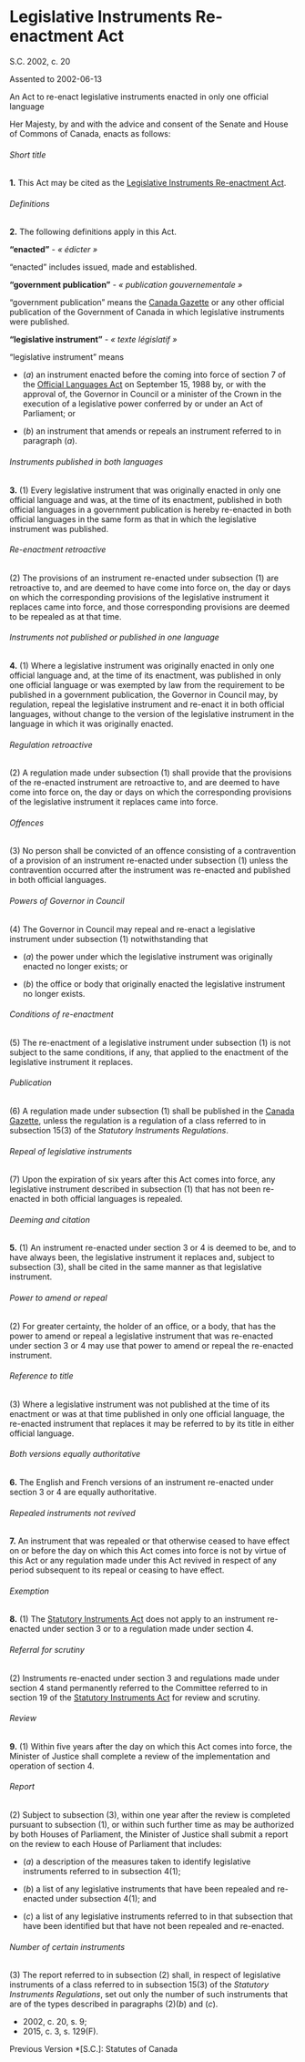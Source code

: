 # Legislative Instruments Re-enactment Act

S.C. 2002, c. 20

Assented to 2002-06-13

An Act to re-enact legislative instruments enacted in only one official language

Her Majesty, by and with the advice and consent of the Senate and House of Commons of Canada, enacts as follows:

###### Short title

**1.** This Act may be cited as the [Legislative Instruments Re-enactment Act](/canada/eng/acts/L/L-7.5.md).

###### Definitions

**2.** The following definitions apply in this Act.

**“enacted”** - _« édicter »_

    

“enacted” includes issued, made and established.

**“government publication”** - _« publication gouvernementale »_

    

“government publication” means the [Canada Gazette](http://www.gazette.gc.ca/) or any other official publication of the Government of Canada in which legislative instruments were published.

**“legislative instrument”** - _« texte législatif »_

    

“legislative instrument” means

  * (_a_) an instrument enacted before the coming into force of section 7 of the [Official Languages Act](/canada/eng/acts/O/O-3.01.md) on September 15, 1988 by, or with the approval of, the Governor in Council or a minister of the Crown in the execution of a legislative power conferred by or under an Act of Parliament; or

  * (_b_) an instrument that amends or repeals an instrument referred to in paragraph (_a_).

###### Instruments published in both languages

**3.** (1) Every legislative instrument that was originally enacted in only one official language and was, at the time of its enactment, published in both official languages in a government publication is hereby re-enacted in both official languages in the same form as that in which the legislative instrument was published.

###### Re-enactment retroactive

(2) The provisions of an instrument re-enacted under subsection (1) are retroactive to, and are deemed to have come into force on, the day or days on which the corresponding provisions of the legislative instrument it replaces came into force, and those corresponding provisions are deemed to be repealed as at that time.

###### Instruments not published or published in one language

**4.** (1) Where a legislative instrument was originally enacted in only one official language and, at the time of its enactment, was published in only one official language or was exempted by law from the requirement to be published in a government publication, the Governor in Council may, by regulation, repeal the legislative instrument and re-enact it in both official languages, without change to the version of the legislative instrument in the language in which it was originally enacted.

###### Regulation retroactive

(2) A regulation made under subsection (1) shall provide that the provisions of the re-enacted instrument are retroactive to, and are deemed to have come into force on, the day or days on which the corresponding provisions of the legislative instrument it replaces came into force.

###### Offences

(3) No person shall be convicted of an offence consisting of a contravention of a provision of an instrument re-enacted under subsection (1) unless the contravention occurred after the instrument was re-enacted and published in both official languages.

###### Powers of Governor in Council

(4) The Governor in Council may repeal and re-enact a legislative instrument under subsection (1) notwithstanding that

  * (_a_) the power under which the legislative instrument was originally enacted no longer exists; or

  * (_b_) the office or body that originally enacted the legislative instrument no longer exists.

###### Conditions of re-enactment

(5) The re-enactment of a legislative instrument under subsection (1) is not subject to the same conditions, if any, that applied to the enactment of the legislative instrument it replaces.

###### Publication

(6) A regulation made under subsection (1) shall be published in the [Canada Gazette](http://www.gazette.gc.ca/), unless the regulation is a regulation of a class referred to in subsection 15(3) of the _Statutory Instruments Regulations_.

###### Repeal of legislative instruments

(7) Upon the expiration of six years after this Act comes into force, any legislative instrument described in subsection (1) that has not been re-enacted in both official languages is repealed.

###### Deeming and citation

**5.** (1) An instrument re-enacted under section 3 or 4 is deemed to be, and to have always been, the legislative instrument it replaces and, subject to subsection (3), shall be cited in the same manner as that legislative instrument.

###### Power to amend or repeal

(2) For greater certainty, the holder of an office, or a body, that has the power to amend or repeal a legislative instrument that was re-enacted under section 3 or 4 may use that power to amend or repeal the re-enacted instrument.

###### Reference to title

(3) Where a legislative instrument was not published at the time of its enactment or was at that time published in only one official language, the re-enacted instrument that replaces it may be referred to by its title in either official language.

###### Both versions equally authoritative

**6.** The English and French versions of an instrument re-enacted under section 3 or 4 are equally authoritative.

###### Repealed instruments not revived

**7.** An instrument that was repealed or that otherwise ceased to have effect on or before the day on which this Act comes into force is not by virtue of this Act or any regulation made under this Act revived in respect of any period subsequent to its repeal or ceasing to have effect.

###### Exemption

**8.** (1) The [Statutory Instruments Act](/canada/eng/acts/S/S-22.md) does not apply to an instrument re-enacted under section 3 or to a regulation made under section 4.

###### Referral for scrutiny

(2) Instruments re-enacted under section 3 and regulations made under section 4 stand permanently referred to the Committee referred to in section 19 of the [Statutory Instruments Act](/canada/eng/acts/S/S-22.md) for review and scrutiny.

###### Review

**9.** (1) Within five years after the day on which this Act comes into force, the Minister of Justice shall complete a review of the implementation and operation of section 4.

###### Report

(2) Subject to subsection (3), within one year after the review is completed pursuant to subsection (1), or within such further time as may be authorized by both Houses of Parliament, the Minister of Justice shall submit a report on the review to each House of Parliament that includes:

  * (_a_) a description of the measures taken to identify legislative instruments referred to in subsection 4(1);

  * (_b_) a list of any legislative instruments that have been repealed and re-enacted under subsection 4(1); and

  * (_c_) a list of any legislative instruments referred to in that subsection that have been identified but that have not been repealed and re-enacted.

###### Number of certain instruments

(3) The report referred to in subsection (2) shall, in respect of legislative instruments of a class referred to in subsection 15(3) of the _Statutory Instruments Regulations_, set out only the number of such instruments that are of the types described in paragraphs (2)(_b_) and (_c_).

  * 2002, c. 20, s. 9;
  * 2015, c. 3, s. 129(F).

Previous Version
  *[S.C.]: Statutes of Canada
